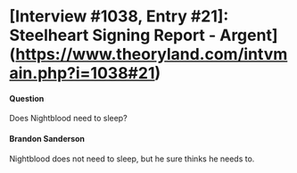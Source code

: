 # [Interview #1038, Entry #21]: Steelheart Signing Report - Argent](https://www.theoryland.com/intvmain.php?i=1038#21)

#### Question

Does Nightblood need to sleep?

#### Brandon Sanderson

Nightblood does not need to sleep, but he sure thinks he needs to.

